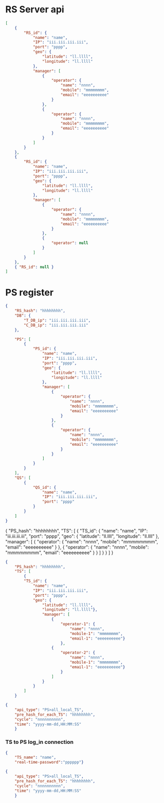 # RS Server api

```json
[
	{
		"RS_id": {
			"name": "name",
			"IP": "iii.iii.iii.iii",
			"port": "pppp",
			"geo": {
				"latitude": "ll.llll",
				"longitude": "ll.llll"
			},
			"manager": [
				{
					"operator": {
						"name": "nnnn",
						"mobile": "mmmmmmmm",
						"email": "eeeeeeeeee"
					}
				},
				{
					"operator": {
						"name": "nnnn",
						"mobile": "mmmmmmmm",
						"email": "eeeeeeeeee"
					}
				}
			]
		}
	},
	{
		"RS_id": {
			"name": "name",
			"IP": "iii.iii.iii.iii",
			"port": "pppp",
			"geo": {
				"latitude": "ll.llll",
				"longitude": "ll.llll"
			},
			"manager": [
				{
					"operator": {
						"name": "nnnn",
						"mobile": "mmmmmmmm",
						"email": "eeeeeeeeee"
					}
				},
				{
					"operator": null
				}
			]
		}
	},
	{ "RS_id": null }
]
```

# PS register

```json
{
	"RS_hash": "hhhhhhhh",
	"DB": {
		"T_DB_ip": "iii.iii.iii.iii",
		"C_DB_ip": "iii.iii.iii.iii"
	},

	"PS": [
		{
			"PS_id": {
				"name": "name",
				"IP": "iii.iii.iii.iii",
				"port": "pppp",
				"geo": {
					"latitude": "ll.llll",
					"longitude": "ll.llll"
				},
				"manager": [
					{
						"operator": {
							"name": "nnnn",
							"mobile": "mmmmmmmm",
							"email": "eeeeeeeeee"
						}
					},
					{
						"operator": {
							"name": "nnnn",
							"mobile": "mmmmmmmm",
							"email": "eeeeeeeeee"
						}
					}
				]
			}
		}
	],
	"QS": [
		{
			"QS_id": {
				"name": "name",
				"IP": "iii.iii.iii.iii",
				"port": "pppp"
			}
		}
	]
}
```


{
	"PS_hash": "hhhhhhhh",
	"TS": [
		{
			"TS_id": {
				"name": "name",
				"IP": "iii.iii.iii.iii",
				"port": "pppp",
				"geo": {
					"latitude": "ll.llll",
					"longitude": "ll.llll"
				},
				"manager": [
					{
						"operator": {
							"name": "nnnn",
							"mobile": "mmmmmmmm",
							"email": "eeeeeeeeee"
						}
					},
					{
						"operator": {
							"name": "nnnn",
							"mobile": "mmmmmmmm",
							"email": "eeeeeeeeee"
						}
					}
				]
			}
		}
	]
}


```json
{
    "PS_hash": "hhhhhhhh",
    "TS": [
        {
        "TS_id": {
            "name": "name",
            "IP": "iii.iii.iii.iii",
            "port": "pppp",
            "geo": {
                "latitude": "ll.llll",
                "longitude": "ll.llll"},
                "manager": [
                    {
                        "operator-1": {
                            "name": "nnnn",
                            "mobile-1": "mmmmmmmm",
                            "email-1": "eeeeeeeeee"}
                        },
                    {
                        "operator-2": {
                            "name": "nnnn",
                            "mobile-1": "mmmmmmmm",
                            "email-1": "eeeeeeeeee"}
                        }
                    ]
                }
            }
        ]
    }

{
    "api_type": "PS>all_local_TS",
    "pre_hash_for_each_TS": "hhhhhhhh",
    "cycle": "nnnnnnnnnn",
    "time": "yyyy-mm-dd,HH:MM:SS"
    }
```

### TS to PS log_in connection

```json
{
    "TS_name": "name",
    "real-time-password":"pppppp"}

{
    "api_type": "PS>all_local_TS",
    "pre_hash_for_each_TS": "hhhhhhhh",
    "cycle": "nnnnnnnnnn",
    "time": "yyyy-mm-dd,HH:MM:SS"
    }
```

